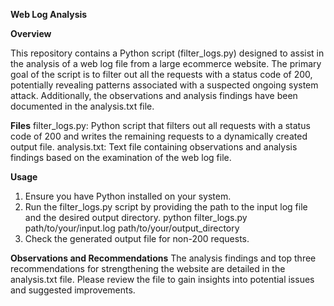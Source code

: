 **Web Log Analysis**

**Overview**

This repository contains a Python script (filter_logs.py) designed to assist in the analysis of a web log file from a large ecommerce website. The primary goal of the script is to filter out all the requests with a status code of 200, potentially revealing patterns associated with a suspected ongoing system attack. Additionally, the observations and analysis findings have been documented in the analysis.txt file.

**Files**
filter_logs.py: Python script that filters out all requests with a status code of 200 and writes the remaining requests to a dynamically created output file.
analysis.txt: Text file containing observations and analysis findings based on the examination of the web log file.

**Usage**
1. Ensure you have Python installed on your system.
2. Run the filter_logs.py script by providing the path to the input log file and the desired output directory.
        python filter_logs.py path/to/your/input.log path/to/your/output_directory
3. Check the generated output file for non-200 requests.

**Observations and Recommendations**
The analysis findings and top three recommendations for strengthening the website are detailed in the analysis.txt file. Please review the file to gain insights into potential issues and suggested improvements.
